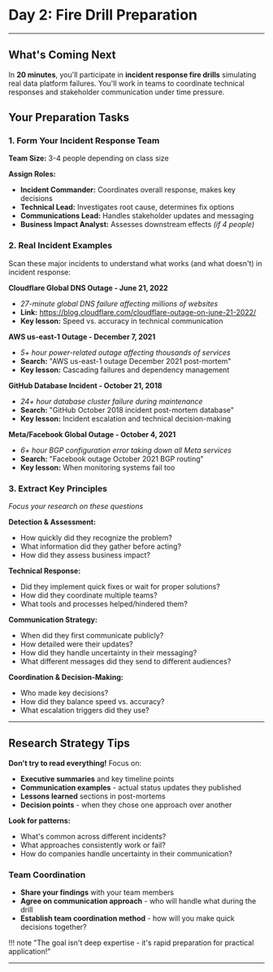 # Day 2: Fire Drill Preparation

---

## What's Coming Next
In **20 minutes**, you'll participate in **incident response fire drills** simulating real data platform failures. You'll work in teams to coordinate technical responses and stakeholder communication under time pressure.

## Your Preparation Tasks

### 1. Form Your Incident Response Team
**Team Size:** 3-4 people depending on class size

**Assign Roles:**

- **Incident Commander:** Coordinates overall response, makes key decisions
- **Technical Lead:** Investigates root cause, determines fix options  
- **Communications Lead:** Handles stakeholder updates and messaging
- **Business Impact Analyst:** Assesses downstream effects *(if 4 people)*

### 2. Real Incident Examples
Scan these major incidents to understand what works (and what doesn't) in incident response:

**Cloudflare Global DNS Outage - June 21, 2022**

- *27-minute global DNS failure affecting millions of websites*
- **Link:** https://blog.cloudflare.com/cloudflare-outage-on-june-21-2022/
- **Key lesson:** Speed vs. accuracy in technical communication

**AWS us-east-1 Outage - December 7, 2021**  

- *5+ hour power-related outage affecting thousands of services*
- **Search:** "AWS us-east-1 outage December 2021 post-mortem"
- **Key lesson:** Cascading failures and dependency management

**GitHub Database Incident - October 21, 2018**

- *24+ hour database cluster failure during maintenance*
- **Search:** "GitHub October 2018 incident post-mortem database"
- **Key lesson:** Incident escalation and technical decision-making

**Meta/Facebook Global Outage - October 4, 2021**

- *6+ hour BGP configuration error taking down all Meta services*
- **Search:** "Facebook outage October 2021 BGP routing"
- **Key lesson:** When monitoring systems fail too

### 3. Extract Key Principles
*Focus your research on these questions*

**Detection & Assessment:**

- How quickly did they recognize the problem?
- What information did they gather before acting?
- How did they assess business impact?

**Technical Response:**

- Did they implement quick fixes or wait for proper solutions?
- How did they coordinate multiple teams?
- What tools and processes helped/hindered them?

**Communication Strategy:**

- When did they first communicate publicly?
- How detailed were their updates?
- How did they handle uncertainty in their messaging?
- What different messages did they send to different audiences?

**Coordination & Decision-Making:**

- Who made key decisions?
- How did they balance speed vs. accuracy?
- What escalation triggers did they use?

---

## Research Strategy Tips

**Don't try to read everything!** Focus on:

- **Executive summaries** and key timeline points
- **Communication examples** - actual status updates they published
- **Lessons learned** sections in post-mortems
- **Decision points** - when they chose one approach over another

**Look for patterns:**

- What's common across different incidents?
- What approaches consistently work or fail?
- How do companies handle uncertainty in their communication?

### Team Coordination
- **Share your findings** with your team members
- **Agree on communication approach** - who will handle what during the drill
- **Establish team coordination method** - how will you make quick decisions together?

!!! note "The goal isn't deep expertise - it's rapid preparation for practical application!"

---
